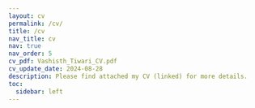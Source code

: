 ```yaml
---
layout: cv
permalink: /cv/
title: /cv
nav_title: cv
nav: true
nav_order: 5
cv_pdf: Vashisth_Tiwari_CV.pdf
cv_update_date: 2024-08-28
description: Please find attached my CV (linked) for more details.
toc:
  sidebar: left
---
```


<!-- cv_pdf: VashisthTiwari.pdf
 assets/pdf/Vashisth_Tiwari_CV.pdf -->